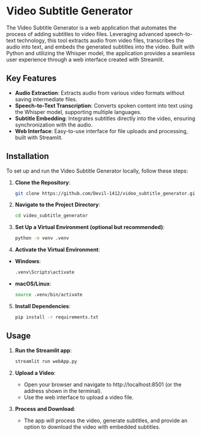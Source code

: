 # Video Subtitle Generator

The Video Subtitle Generator is a web application that automates the process of adding subtitles to video files. Leveraging advanced speech-to-text technology, this tool extracts audio from video files, transcribes the audio into text, and embeds the generated subtitles into the video. Built with Python and utilizing the Whisper model, the application provides a seamless user experience through a web interface created with Streamlit.

## Key Features

- **Audio Extraction**: Extracts audio from various video formats without saving intermediate files.
- **Speech-to-Text Transcription**: Converts spoken content into text using the Whisper model, supporting multiple languages.
- **Subtitle Embedding**: Integrates subtitles directly into the video, ensuring synchronization with the audio.
- **Web Interface**: Easy-to-use interface for file uploads and processing, built with Streamlit.

## Installation

To set up and run the Video Subtitle Generator locally, follow these steps:

1. **Clone the Repository**:

   ```bash
   git clone https://github.com/Devil-1412/video_subtitle_generator.git

2. **Navigate to the Project Directory**:

   ```bash
   cd video_subtitle_generator

3. **Set Up a Virtual Environment (optional but recommended)**:

   ```bash
   python -m venv .venv

4. **Activate the Virtual Environment**:

  - **Windows**:
     
     ```bash
     .venv\Scripts\activate

  - **macOS/Linux**:

    ```bash
    source .venv/bin/activate

5. **Install Dependencies**:

   ```bash
   pip install -r requirements.txt


## Usage

1. **Run the Streamlit app**:

   ```bash
   streamlit run webApp.py

2. **Upload a Video**:

   - Open your browser and navigate to http://localhost:8501 (or the address shown in the terminal). 
   - Use the web interface to upload a video file.

3. **Process and Download**:

   - The app will process the video, generate subtitles, and provide an option to download the video with embedded subtitles.
